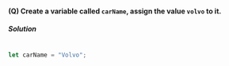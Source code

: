 #### (Q) Create a variable called `carName`, assign the value `volvo` to it.

<h5> Solution </h5>

```javascript

let carName = "Volvo";

```